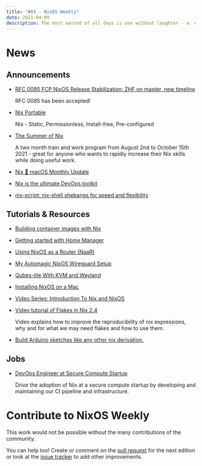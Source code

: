 ```yaml
---
title: "#03 - NixOS Weekly"
date: 2021-04-09
description: The most wasted of all days is one without laughter - e. e. cummings
---
```


# News
## Announcements

- [RFC 0085 FCP NixOS Release Stabilization: ZHF on master, new timeline](https://github.com/NixOS/rfcs/pull/85)

  RFC 0085 has been accepted!

- [Nix Portable](https://github.com/DavHau/nix-portable)

  Nix - Static, Permissionless, Install-free, Pre-configured

- [The Summer of Nix](https://summer.nixos.org/)

  A two month train and work program from August 2nd to October 15th 2021 - great for anyone who wants to rapidly increase their Nix skills while doing useful work.

- [Nix 🖤 macOS Monthly Update](https://discourse.nixos.org/t/nix-macos-monthly/12330)

- [Nix is the ultimate DevOps toolkit](https://tech.channable.com/posts/2021-04-09-nix-is-the-ultimate-devops-toolkit.html)

- [nix-script: nix-shell shebangs for speed and flexibility](https://bytes.zone/posts/nix-script/)

## Tutorials & Resources

- [Building container images with Nix](https://thewagner.net/blog/2021/02/25/building-container-images-with-nix/)

- [Getting started with Home Manager](https://ghedam.at/24353/tutorial-getting-started-with-home-manager-for-nix)

- [Using NixOS as a Router (NaaR)](https://francis.begyn.be/blog/nixos-home-router)

- [My Automagic NixOS Wireguard Setup](https://christine.website/blog/my-wireguard-setup-2021-02-06)

- [Qubes-lite With KVM and Wayland](https://roscidus.com/blog/blog/2021/03/07/qubes-lite-with-kvm-and-wayland/)

- [Installing NixOS on a Mac](https://ihpcafe.ihpapp.com/TodaysNixCoffee)

- [Video Series: Introduction To Nix and NixOS](https://www.youtube.com/watch?v=QKoQ1gKJY5A&list=PL-saUBvIJzOkjAw_vOac75v-x6EzNzZq-)

- [Video tutorial of Flakes in Nix 2.4](https://www.youtube.com/watch?v=98EwejpIJzE&list=PLZmotIJq3yOKew30oT8aEbPUOEKBmNpY1)

  Video explains how to improve the reproducibility of nix expressions, why and for what we may need flakes and how to use them.

- [Build Arduino sketches like any other nix derivation.](https://github.com/boredom101/nixduino)

## Jobs

- [DevOps Engineer at Secure Compute Startup](https://discourse.nixos.org/t/devops-engineer-at-secure-compute-startup/12008)

  Drive the adoption of Nix at a secure compute startup by developing and maintaining our CI pipeline and infrastructure.

# Contribute to NixOS Weekly

This work would not be possible without the many contributions of the community.

You can help too! Create or comment on the [pull request](https://github.com/NixOS/nixos-weekly/pulls)
for the next edition or look at the
[issue tracker](https://github.com/NixOS/nixos-weekly/issues) to add other improvements.


